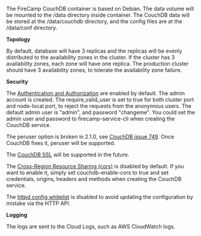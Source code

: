 The FireCamp CouchDB container is based on Debian. The data volume will be mounted to the /data directory inside container. The CouchDB data will be stored at the /data/couchdb directory, and the config files are at the /data/conf directory.

**Topology**

By default, database will have 3 replicas and the replicas will be evenly distributed to the availability zones in the cluster. If the cluster has 3 availability zones, each zone will have one replica. The production cluster should have 3 availability zones, to tolerate the availability zone failure.

**Security**

The [Authentication and Authorization](http://docs.couchdb.org/en/2.1.0/config/auth.html) are enabled by default. The admin account is created. The require_valid_user is set to true for both cluster port and node-local port, to reject the requests from the anonymous users. The default admin user is "admin", and password "changeme". You could set the admin user and password to firecamp-service-cli when creating the CouchDB service.

The peruser option is broken in 2.1.0, see [CouchDB issue 749](https://github.com/apache/couchdb/issues/749). Once CouchDB fixes it, peruser will be supported.

The [CouchDB SSL](http://docs.couchdb.org/en/3.1.0/config/http.html#secure-socket-level-options) will be supported in the future.

The [Cross-Region Resource Sharing (cors)](http://docs.couchdb.org/en/2.1.0/config/http.html#cross-origin-resource-sharing) is disabled by default. If you want to enable it, simply set couchdb-enable-cors to true and set credentials, origins, headers and methods when creating the CouchDB service.

The [httpd config whitelist](http://docs.couchdb.org/en/2.1.0/config/http.html#httpd/config_whitelist) is disabled to avoid updating the configuration by mistake via the HTTP API.

**Logging**

The logs are sent to the Cloud Logs, such as AWS CloudWatch logs.

